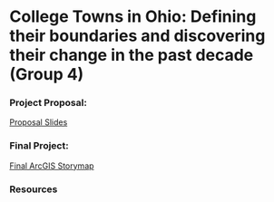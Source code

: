 # College Towns in Ohio: Defining their boundaries and discovering their change in the past decade (Group 4)

### Project Proposal:
[Proposal Slides](https://docs.google.com/presentation/d/1zZ9bpH0wh7CcqrIWER1uvlvi3VBZYSICc8wJYF0W-ps/edit#slide=id.p)

### Final Project: 
[Final ArcGIS Storymap](https://storymaps.arcgis.com/stories/e9843fdf5d6d454486ed9aff49398c90)

### Resources
